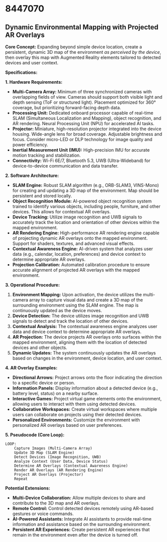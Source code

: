 # 8447070

## Dynamic Environmental Mapping with Projected AR Overlays

**Core Concept:** Expanding beyond simple device location, create a persistent, dynamic 3D map of the environment *as perceived by the device*, then overlay this map with Augmented Reality elements tailored to detected devices and user context.

**Specifications:**

**1. Hardware Requirements:**

*   **Multi-Camera Array:**  Minimum of three synchronized cameras with overlapping fields of view.  Cameras should support both visible light and depth sensing (ToF or structured light).  Placement optimized for 360° coverage, but prioritizing forward-facing depth data.
*   **Processing Unit:** Dedicated onboard processor capable of real-time SLAM (Simultaneous Localization and Mapping), object recognition, and AR rendering.  Neural Processing Unit (NPU) for accelerated AI tasks.
*   **Projector:** Miniature, high-resolution projector integrated into the device housing.  Wide-angle lens for broad coverage. Adjustable brightness and focus.  Consider micro-LED or DLP technology for image quality and power efficiency.
*   **Inertial Measurement Unit (IMU):** High-precision IMU for accurate motion tracking and stabilization.
*   **Connectivity:**  Wi-Fi 6E/7, Bluetooth 5.3, UWB (Ultra-Wideband) for device-to-device communication and data transfer.

**2. Software Architecture:**

*   **SLAM Engine:** Robust SLAM algorithm (e.g., ORB-SLAM3, VINS-Mono) for creating and updating a 3D map of the environment. Map should be persistent and stored locally.
*   **Object Recognition Module:** AI-powered object recognition system trained to identify various objects, including people, furniture, and other devices. This allows for contextual AR overlays.
*   **Device Tracking:** Utilize image recognition and UWB signals to accurately track the location and orientation of other devices within the mapped environment.
*   **AR Rendering Engine:** High-performance AR rendering engine capable of projecting dynamic AR overlays onto the mapped environment. Support for shaders, textures, and advanced visual effects.
*   **Contextual Awareness Engine:** AI-driven system that analyzes user data (e.g., calendar, location, preferences) and device context to determine appropriate AR overlays.
*   **Projection Calibration:** Automated calibration procedure to ensure accurate alignment of projected AR overlays with the mapped environment.

**3. Operational Procedure:**

1.  **Environment Mapping:** Upon activation, the device utilizes the multi-camera array to capture visual data and create a 3D map of the surrounding environment using the SLAM engine.  The map is continuously updated as the device moves.
2.  **Device Detection:** The device utilizes image recognition and UWB signals to detect and track the location of other devices.
3.  **Contextual Analysis:** The contextual awareness engine analyzes user data and device context to determine appropriate AR overlays.
4.  **AR Projection:** The device projects AR overlays onto surfaces within the mapped environment, aligning them with the location of detected devices and other objects.
5.  **Dynamic Updates:** The system continuously updates the AR overlays based on changes in the environment, device location, and user context.

**4. AR Overlay Examples:**

*   **Directional Arrows:** Project arrows onto the floor indicating the direction to a specific device or person.
*   **Information Panels:** Display information about a detected device (e.g., battery level, status) on a nearby surface.
*   **Interactive Games:**  Project virtual game elements onto the environment, allowing users to interact with them using detected devices.
*   **Collaborative Workspaces:** Create virtual workspaces where multiple users can collaborate on projects using their detected devices.
*   **Personalized Environments:**  Customize the environment with personalized AR overlays based on user preferences.

**5. Pseudocode (Core Loop):**

```
LOOP:
    Capture Images (Multi-Camera Array)
    Update 3D Map (SLAM Engine)
    Detect Devices (Image Recognition, UWB)
    Analyze Context (User Data, Device Status)
    Determine AR Overlays (Contextual Awareness Engine)
    Render AR Overlays (AR Rendering Engine)
    Project AR Overlays (Projector)
    Repeat
```

**Potential Extensions:**

*   **Multi-Device Collaboration:** Allow multiple devices to share and contribute to the 3D map and AR overlays.
*   **Remote Control:** Control detected devices remotely using AR-based gestures or voice commands.
*   **AI-Powered Assistants:** Integrate AI assistants to provide real-time information and assistance based on the surrounding environment.
*   **Persistent AR Experiences:** Create persistent AR experiences that remain in the environment even after the device is turned off.